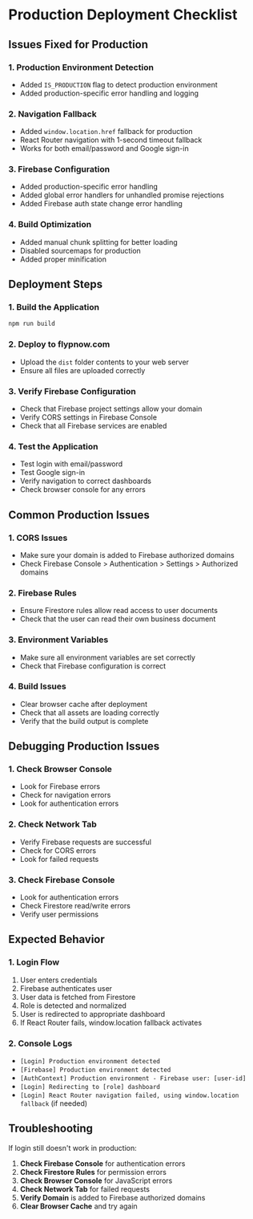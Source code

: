# Production Deployment Checklist

## Issues Fixed for Production

### 1. **Production Environment Detection**
- Added `IS_PRODUCTION` flag to detect production environment
- Added production-specific error handling and logging

### 2. **Navigation Fallback**
- Added `window.location.href` fallback for production
- React Router navigation with 1-second timeout fallback
- Works for both email/password and Google sign-in

### 3. **Firebase Configuration**
- Added production-specific error handling
- Added global error handlers for unhandled promise rejections
- Added Firebase auth state change error handling

### 4. **Build Optimization**
- Added manual chunk splitting for better loading
- Disabled sourcemaps for production
- Added proper minification

## Deployment Steps

### 1. **Build the Application**
```bash
npm run build
```

### 2. **Deploy to flypnow.com**
- Upload the `dist` folder contents to your web server
- Ensure all files are uploaded correctly

### 3. **Verify Firebase Configuration**
- Check that Firebase project settings allow your domain
- Verify CORS settings in Firebase Console
- Check that all Firebase services are enabled

### 4. **Test the Application**
- Test login with email/password
- Test Google sign-in
- Verify navigation to correct dashboards
- Check browser console for any errors

## Common Production Issues

### 1. **CORS Issues**
- Make sure your domain is added to Firebase authorized domains
- Check Firebase Console > Authentication > Settings > Authorized domains

### 2. **Firebase Rules**
- Ensure Firestore rules allow read access to user documents
- Check that the user can read their own business document

### 3. **Environment Variables**
- Make sure all environment variables are set correctly
- Check that Firebase configuration is correct

### 4. **Build Issues**
- Clear browser cache after deployment
- Check that all assets are loading correctly
- Verify that the build output is complete

## Debugging Production Issues

### 1. **Check Browser Console**
- Look for Firebase errors
- Check for navigation errors
- Look for authentication errors

### 2. **Check Network Tab**
- Verify Firebase requests are successful
- Check for CORS errors
- Look for failed requests

### 3. **Check Firebase Console**
- Look for authentication errors
- Check Firestore read/write errors
- Verify user permissions

## Expected Behavior

### 1. **Login Flow**
1. User enters credentials
2. Firebase authenticates user
3. User data is fetched from Firestore
4. Role is detected and normalized
5. User is redirected to appropriate dashboard
6. If React Router fails, window.location fallback activates

### 2. **Console Logs**
- `[Login] Production environment detected`
- `[Firebase] Production environment detected`
- `[AuthContext] Production environment - Firebase user: [user-id]`
- `[Login] Redirecting to [role] dashboard`
- `[Login] React Router navigation failed, using window.location fallback` (if needed)

## Troubleshooting

If login still doesn't work in production:

1. **Check Firebase Console** for authentication errors
2. **Check Firestore Rules** for permission errors
3. **Check Browser Console** for JavaScript errors
4. **Check Network Tab** for failed requests
5. **Verify Domain** is added to Firebase authorized domains
6. **Clear Browser Cache** and try again

